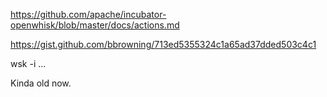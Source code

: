 https://github.com/apache/incubator-openwhisk/blob/master/docs/actions.md

https://gist.github.com/bbrowning/713ed5355324c1a65ad37dded503c4c1

wsk -i ...

Kinda old now.
